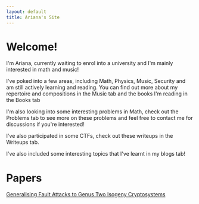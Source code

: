 ```yaml
---
layout: default
title: Ariana's Site
---
```


# Welcome!

I'm Ariana, currently waiting to enrol into a university and I'm mainly interested in math and music!

I've poked into a few areas, including Math, Physics, Music, Security and am still actively learning and reading. You can find out more about my repertoire and compositions in the Music tab and the books I'm reading in the Books tab

I'm also looking into some interesting problems in Math, check out the Problems tab to see more on these problems and feel free to contact me for discussions if you're interested!

I've also participated in some CTFs, check out these writeups in the Writeups tab.

I've also included some interesting topics that I've learnt in my blogs tab!

# Papers

[Generalising Fault Attacks to Genus Two Isogeny Cryptosystems](https://eprint.iacr.org/2022/196)
